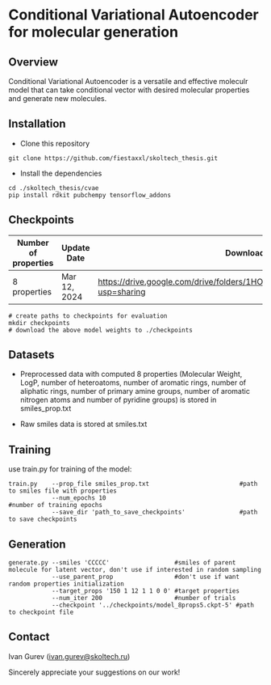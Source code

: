 # Conditional Variational Autoencoder for molecular generation



## Overview

Conditional Variational Autoencoder is a versatile and effective moleculr model that can take conditional vector with desired molecular properties and generate new molecules. 

## Installation

- Clone this repository

```shell
git clone https://github.com/fiestaxxl/skoltech_thesis.git
```

- Install the dependencies

```shell
cd ./skoltech_thesis/cvae
pip install rdkit pubchempy tensorflow_addons

```

## Checkpoints

| Number of properties | Update Date  | Download Link                                            |
| -------------------- | ------------ |--------------------------------------------------------  |
| 8 properties         | Mar 12, 2024 | https://drive.google.com/drive/folders/1HOzx99rCgsYvi_CC77Ym35HDTJtBFOid?usp=sharing |

```shell
# create paths to checkpoints for evaluation
mkdir checkpoints
# download the above model weights to ./checkpoints
```

## Datasets

- Preprocessed data with computed 8 properties (Molecular Weight, LogP, number of heteroatoms, number
of aromatic rings, number of aliphatic rings, number of primary amine groups, number of aromatic
nitrogen atoms and number of pyridine groups) is stored in smiles_prop.txt

- Raw smiles data is stored at smiles.txt


## Training 

use train.py for training of the model:

```shell
train.py    --prop_file smiles_prop.txt                         #path to smiles file with properties
            --num_epochs 10                                     #number of training epochs
            --save_dir 'path_to_save_checkpoints'               #path to save checkpoints
```


## Generation
```shell
generate.py --smiles 'CCCCC'                  #smiles of parent molecule for latent vector, don't use if interested in random sampling
            --use_parent_prop                 #don't use if want random properties initialization
            --target_props '150 1 12 1 1 0 0' #target properties
            --num_iter 200                    #number of trials
            --checkpoint '../checkpoints/model_8props5.ckpt-5' #path to checkpoint file
```


## Contact

Ivan Gurev (ivan.gurev@skoltech.ru)

Sincerely appreciate your suggestions on our work!

